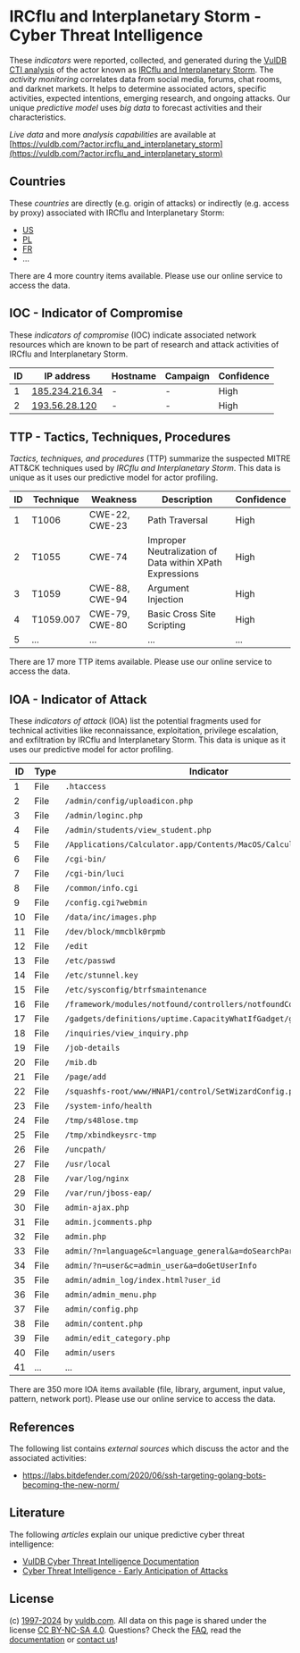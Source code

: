# IRCflu and Interplanetary Storm - Cyber Threat Intelligence

These _indicators_ were reported, collected, and generated during the [VulDB CTI analysis](https://vuldb.com/?kb.cti) of the actor known as [IRCflu and Interplanetary Storm](https://vuldb.com/?actor.ircflu_and_interplanetary_storm). The _activity monitoring_ correlates data from social media, forums, chat rooms, and darknet markets. It helps to determine associated actors, specific activities, expected intentions, emerging research, and ongoing attacks. Our unique _predictive model_ uses _big data_ to forecast activities and their characteristics.

_Live data_ and more _analysis capabilities_ are available at [https://vuldb.com/?actor.ircflu_and_interplanetary_storm](https://vuldb.com/?actor.ircflu_and_interplanetary_storm)

## Countries

These _countries_ are directly (e.g. origin of attacks) or indirectly (e.g. access by proxy) associated with IRCflu and Interplanetary Storm:

* [US](https://vuldb.com/?country.us)
* [PL](https://vuldb.com/?country.pl)
* [FR](https://vuldb.com/?country.fr)
* ...

There are 4 more country items available. Please use our online service to access the data.

## IOC - Indicator of Compromise

These _indicators of compromise_ (IOC) indicate associated network resources which are known to be part of research and attack activities of IRCflu and Interplanetary Storm.

ID | IP address | Hostname | Campaign | Confidence
-- | ---------- | -------- | -------- | ----------
1 | [185.234.216.34](https://vuldb.com/?ip.185.234.216.34) | - | - | High
2 | [193.56.28.120](https://vuldb.com/?ip.193.56.28.120) | - | - | High

## TTP - Tactics, Techniques, Procedures

_Tactics, techniques, and procedures_ (TTP) summarize the suspected MITRE ATT&CK techniques used by _IRCflu and Interplanetary Storm_. This data is unique as it uses our predictive model for actor profiling.

ID | Technique | Weakness | Description | Confidence
-- | --------- | -------- | ----------- | ----------
1 | T1006 | CWE-22, CWE-23 | Path Traversal | High
2 | T1055 | CWE-74 | Improper Neutralization of Data within XPath Expressions | High
3 | T1059 | CWE-88, CWE-94 | Argument Injection | High
4 | T1059.007 | CWE-79, CWE-80 | Basic Cross Site Scripting | High
5 | ... | ... | ... | ...

There are 17 more TTP items available. Please use our online service to access the data.

## IOA - Indicator of Attack

These _indicators of attack_ (IOA) list the potential fragments used for technical activities like reconnaissance, exploitation, privilege escalation, and exfiltration by IRCflu and Interplanetary Storm. This data is unique as it uses our predictive model for actor profiling.

ID | Type | Indicator | Confidence
-- | ---- | --------- | ----------
1 | File | `.htaccess` | Medium
2 | File | `/admin/config/uploadicon.php` | High
3 | File | `/admin/loginc.php` | High
4 | File | `/admin/students/view_student.php` | High
5 | File | `/Applications/Calculator.app/Contents/MacOS/Calculator` | High
6 | File | `/cgi-bin/` | Medium
7 | File | `/cgi-bin/luci` | High
8 | File | `/common/info.cgi` | High
9 | File | `/config.cgi?webmin` | High
10 | File | `/data/inc/images.php` | High
11 | File | `/dev/block/mmcblk0rpmb` | High
12 | File | `/edit` | Low
13 | File | `/etc/passwd` | Medium
14 | File | `/etc/stunnel.key` | High
15 | File | `/etc/sysconfig/btrfsmaintenance` | High
16 | File | `/framework/modules/notfound/controllers/notfoundController.php` | High
17 | File | `/gadgets/definitions/uptime.CapacityWhatIfGadget/getmetrics.php` | High
18 | File | `/inquiries/view_inquiry.php` | High
19 | File | `/job-details` | Medium
20 | File | `/mib.db` | Low
21 | File | `/page/add` | Medium
22 | File | `/squashfs-root/www/HNAP1/control/SetWizardConfig.php` | High
23 | File | `/system-info/health` | High
24 | File | `/tmp/s48lose.tmp` | High
25 | File | `/tmp/xbindkeysrc-tmp` | High
26 | File | `/uncpath/` | Medium
27 | File | `/usr/local` | Medium
28 | File | `/var/log/nginx` | High
29 | File | `/var/run/jboss-eap/` | High
30 | File | `admin-ajax.php` | High
31 | File | `admin.jcomments.php` | High
32 | File | `admin.php` | Medium
33 | File | `admin/?n=language&c=language_general&a=doSearchParameter` | High
34 | File | `admin/?n=user&c=admin_user&a=doGetUserInfo` | High
35 | File | `admin/admin_log/index.html?user_id` | High
36 | File | `admin/admin_menu.php` | High
37 | File | `admin/config.php` | High
38 | File | `admin/content.php` | High
39 | File | `admin/edit_category.php` | High
40 | File | `admin/users` | Medium
41 | ... | ... | ...

There are 350 more IOA items available (file, library, argument, input value, pattern, network port). Please use our online service to access the data.

## References

The following list contains _external sources_ which discuss the actor and the associated activities:

* https://labs.bitdefender.com/2020/06/ssh-targeting-golang-bots-becoming-the-new-norm/

## Literature

The following _articles_ explain our unique predictive cyber threat intelligence:

* [VulDB Cyber Threat Intelligence Documentation](https://vuldb.com/?kb.cti)
* [Cyber Threat Intelligence - Early Anticipation of Attacks](https://www.scip.ch/en/?labs.20201022)

## License

(c) [1997-2024](https://vuldb.com/?kb.changelog) by [vuldb.com](https://vuldb.com/?kb.about). All data on this page is shared under the license [CC BY-NC-SA 4.0](https://creativecommons.org/licenses/by-nc-sa/4.0/). Questions? Check the [FAQ](https://vuldb.com/?kb.faq), read the [documentation](https://vuldb.com/?kb) or [contact us](https://vuldb.com/?contact)!
